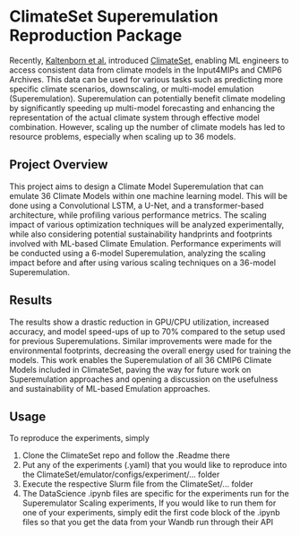 # ClimateSet Superemulation Reproduction Package

Recently, [Kaltenborn et al.](https://climateset.github.io/) introduced [ClimateSet](https://climateset.github.io/), enabling ML engineers to access consistent data from climate models in the Input4MIPs and CMIP6 Archives. This data can be used for various tasks such as predicting more specific climate scenarios, downscaling, or multi-model emulation (Superemulation). Superemulation can potentially benefit climate modeling by significantly speeding up multi-model forecasting and enhancing the representation of the actual climate system through effective model combination. However, scaling up the number of climate models has led to resource problems, especially when scaling up to 36 models.

## Project Overview

This project aims to design a Climate Model Superemulation that can emulate 36 Climate Models within one machine learning model. This will be done using a Convolutional LSTM, a U-Net, and a transformer-based architecture, while profiling various performance metrics. The scaling impact of various optimization techniques will be analyzed experimentally, while also considering potential sustainability handprints and footprints involved with ML-based Climate Emulation. Performance experiments will be conducted using a 6-model Superemulation, analyzing the scaling impact before and after using various scaling techniques on a 36-model Superemulation.

## Results

The results show a drastic reduction in GPU/CPU utilization, increased accuracy, and model speed-ups of up to 70% compared to the setup used for previous Superemulations. Similar improvements were made for the environmental footprints, decreasing the overall energy used for training the models. This work enables the Superemulation of all 36 CMIP6 Climate Models included in ClimateSet, paving the way for future work on Superemulation approaches and opening a discussion on the usefulness and sustainability of ML-based Emulation approaches.

## Usage

To reproduce the experiments, simply 
1. Clone the ClimateSet repo and follow the .Readme there
2. Put any of the experiments (.yaml) that you would like to reproduce into the ClimateSet/emulator/configs/experiment/... folder
3. Execute the respective Slurm file from the ClimateSet/... folder
4. The DataScience .ipynb files are specific for the experiments run for the Superemulator Scaling experiments, If you would like to run them for one of your experiments, simply edit the first code block of the .ipynb files so that you get the data from your Wandb run through their API 
